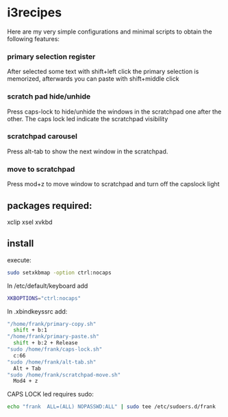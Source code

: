 # i3recipes



Here are my very simple configurations and minimal scripts to obtain the following features:
### primary selection register
  After selected some text with shift+left click the primary selection is memorized, afterwards you can paste with shift+middle click
### scratch pad hide/unhide
 Press caps-lock to hide/unhide the windows in the scratchpad one after the other. The caps lock led indicate the scratchpad visibility
### scratchpad carousel
  Press alt-tab to show the next window in the scratchpad. 
### move to scratchpad
  Press mod+z to move window to scratchpad and turn off the capslock light


## packages required:
xclip xsel  xvkbd

## install

execute:

```bash
sudo setxkbmap -option ctrl:nocaps
```

In /etc/default/keyboard add

```bash
XKBOPTIONS="ctrl:nocaps"
```


In .xbindkeyssrc add:


```bash
"/home/frank/primary-copy.sh"
  shift + b:1
"/home/frank/primary-paste.sh"
  shift + b:2 + Release
"sudo /home/frank/caps-lock.sh"
  c:66
"sudo /home/frank/alt-tab.sh"
  Alt + Tab
"sudo /home/frank/scratchpad-move.sh"
  Mod4 + z
```

CAPS LOCK led requires sudo:

```bash
echo "frank  ALL=(ALL) NOPASSWD:ALL" | sudo tee /etc/sudoers.d/frank
```


